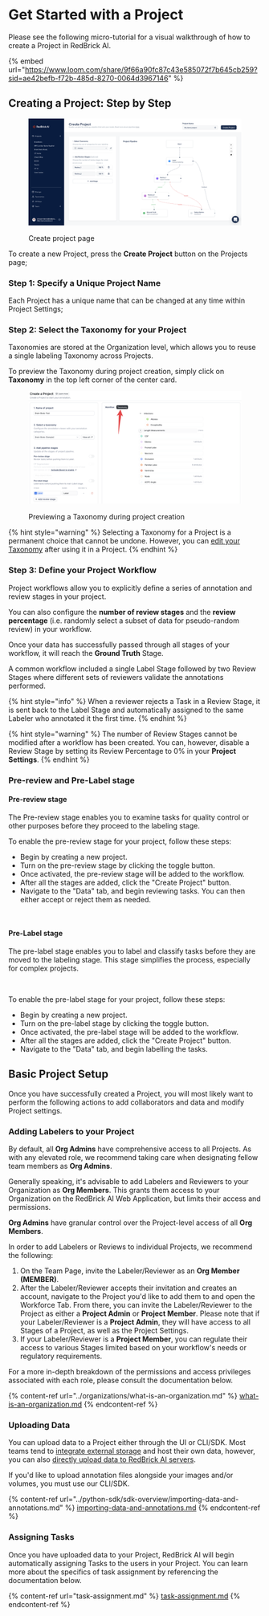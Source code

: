 # Get Started with a Project

Please see the following micro-tutorial for a visual walkthrough of how to create a Project in RedBrick AI.

{% embed url="https://www.loom.com/share/9f66a90fc87c43e585072f7b645cb259?sid=ae42befb-f72b-485d-8270-0064d3967146" %}

## Creating a Project: Step by Step

<figure><img src="../.gitbook/assets/app.redbrickai.com_a717f7d8-8a19-4346-b9b4-a90c8d6875ba_team (4).png" alt=""><figcaption><p>Create project page</p></figcaption></figure>

To create a new Project, press the **Create Project** button on the Projects page;

### Step 1: Specify a Unique Project Name&#x20;

Each Project has a unique name that can be changed at any time within Project Settings;

### Step 2: Select the Taxonomy for your Project

Taxonomies are stored at the Organization level, which allows you to reuse a single labeling Taxonomy across Projects.

To preview the Taxonomy during project creation, simply click on **Taxonomy** in the top left corner of the center card.

<figure><img src="../.gitbook/assets/CleanShot 2024-09-24 at 11.24.52@2x.png" alt=""><figcaption><p>Previewing a Taxonomy during project creation</p></figcaption></figure>

{% hint style="warning" %}
Selecting a Taxonomy for a Project is a permanent choice that cannot be undone. However, you can [edit your Taxonomy](taxonomies/#modifying-taxonomies) after using it in a Project.
{% endhint %}

### Step 3: Define your Project Workflow

Project workflows allow you to explicitly define a series of annotation and review stages in your project.&#x20;

You can also configure the **number of review stages** and the **review percentage** (i.e. randomly select a subset of data for pseudo-random review) in your workflow.&#x20;

Once your data has successfully passed through all stages of your workflow, it will reach the **Ground Truth** Stage.&#x20;

A common workflow included a single Label Stage followed by two Review Stages where different sets of reviewers validate the annotations performed.&#x20;

{% hint style="info" %}
When a reviewer rejects a Task in a Review Stage, it is sent back to the Label Stage and automatically assigned to the same Labeler who annotated it the first time.
{% endhint %}

{% hint style="warning" %}
The number of Review Stages cannot be modified after a workflow has been created. You can, however, disable a Review Stage by setting its Review Percentage to 0% in your **Project Settings**.
{% endhint %}

### Pre-review and Pre-Label stage

#### Pre-review stage

The Pre-review stage enables you to examine tasks for quality control or other purposes before they proceed to the labeling stage.

To enable the pre-review stage for your project, follow these steps:

* Begin by creating a new project.
* Turn on the pre-review stage by clicking the toggle button.
* Once activated, the pre-review stage will be added to the workflow.
* After all the stages are added, click the "Create Project" button.
* Navigate to the "Data" tab, and begin reviewing tasks. You can then either accept or reject them as needed.

<figure><img src="../.gitbook/assets/Screenshot 2024-06-20 at 12.26.36 PM.png" alt=""><figcaption></figcaption></figure>

#### Pre-Label stage&#x20;

The pre-label stage enables you to label and classify tasks before they are moved to the labeling stage. This stage simplifies the process, especially for complex projects.

<figure><img src="../.gitbook/assets/Screenshot 2024-06-20 at 12.54.52 PM.png" alt=""><figcaption></figcaption></figure>

To enable the pre-label stage for your project, follow these steps:

* Begin by creating a new project.
* Turn on the pre-label stage by clicking the toggle button.
* Once activated, the pre-label stage will be added to the workflow.
* After all the stages are added, click the "Create Project" button.
* Navigate to the "Data" tab, and begin labelling the tasks.&#x20;

## Basic Project Setup

Once you have successfully created a Project, you will most likely want to perform the following actions to add collaborators and data and modify Project settings.

### Adding Labelers to your Project

By default, all **Org Admins** have comprehensive access to all Projects. As with any elevated role, we recommend taking care when designating fellow team members as **Org Admins**.

Generally speaking, it's advisable to add Labelers and Reviewers to your Organization as **Org Members**. This grants them access to your Organization on the RedBrick AI Web Application, but limits their access and permissions.&#x20;

**Org Admins** have granular control over the Project-level access of all **Org Members**.

In order to add Labelers or Reviews to individual Projects, we recommend the following:

1. On the Team Page, invite the Labeler/Reviewer as an **Org Member (MEMBER)**.&#x20;
2. After the Labeler/Reviewer accepts their invitation and creates an account, navigate to the Project you'd like to add them to and open the Workforce Tab. From there, you can invite the Labeler/Reviewer to the Project as either a **Project Admin** or **Project Member**. Please note that  if your Labeler/Reviewer is a **Project Admin**, they will have access to all Stages of a Project, as well as the Project Settings.&#x20;
3. If your Labeler/Reviewer is a **Project Member**, you can regulate their access to various Stages limited based on your workflow's needs or regulatory requirements.&#x20;

For a more in-depth breakdown of the permissions and access privileges associated with each role, please consult the documentation below.

{% content-ref url="../organizations/what-is-an-organization.md" %}
[what-is-an-organization.md](../organizations/what-is-an-organization.md)
{% endcontent-ref %}

### Uploading Data

You can upload data to a Project either through the UI or CLI/SDK. Most teams tend to [integrate external storage](../importing-data/import-cloud-data/creating-an-items-list.md) and host their own data, however, you can also [directly upload data to RedBrick AI servers](../importing-data/uploading-data-to-redbrick.md).

If you'd like to upload annotation files alongside your images and/or volumes, you must use our CLI/SDK.

{% content-ref url="../python-sdk/sdk-overview/importing-data-and-annotations.md" %}
[importing-data-and-annotations.md](../python-sdk/sdk-overview/importing-data-and-annotations.md)
{% endcontent-ref %}

### Assigning Tasks

Once you have uploaded data to your Project, RedBrick AI will begin automatically assigning Tasks to the users in your Project. You can learn more about the specifics of task assignment by referencing the documentation below.

{% content-ref url="task-assignment.md" %}
[task-assignment.md](task-assignment.md)
{% endcontent-ref %}
